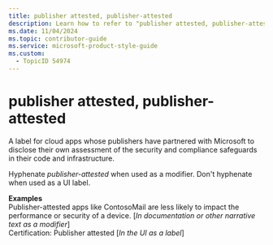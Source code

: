 ```yaml
---
title: publisher attested, publisher-attested
description: Learn how to refer to "publisher attested, publisher-attested" in your content.
ms.date: 11/04/2024
ms.topic: contributor-guide
ms.service: microsoft-product-style-guide
ms.custom:
  - TopicID 54974
---
```



# publisher attested, publisher-attested

A label for cloud apps whose publishers have partnered with Microsoft to disclose their own assessment of the security and compliance safeguards in their code and infrastructure.

​Hyphenate *publisher-attested* when used as a modifier. Don't hyphenate when used as a UI label.

**Examples**  
Publisher-attested apps like ContosoMail are less likely to impact the performance or security of a device. [*In documentation or other narrative text as a modifier*]  
Certification: Publisher attested [*In the UI as a label*]  